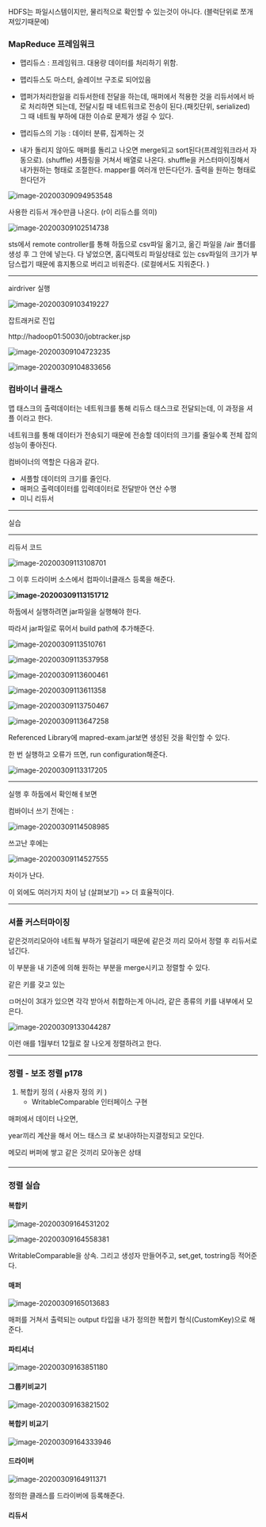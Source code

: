 HDFS는 파일시스템이지만, 물리적으로 확인할 수 있는것이 아니다. (블럭단위로 쪼개져있기때문에)

### MapReduce 프레임워크

* 맵리듀스 : 프레임워크. 대용량 데이터를 처리하기 위함.

* 맵리듀스도 마스터, 슬레이브 구조로 되어있음

* 맵퍼가처리한일을 리듀서한테 전달을 하는데, 매퍼에서 적용한 것을 리듀서에서 바로 처리하면 되는데, 전달시킬 때 네트워크로 전송이 된다.(패킷단위, serialized) 그 때 네트웤 부하에 대한 이슈로 문제가 생길 수 있다.

* 맵리듀스의 기능 : 데이터 분류, 집계하는 것

* 내가 돌리지 않아도 매퍼를 돌리고 나오면 merge되고 sort된다(프레임워크라서 자동으로). (shuffle) 셔플링을 거쳐서 배열로 나온다. 
  shuffle을 커스터마이징해서 내가원하는 형태로 조절한다. mapper를 여러개 만든다던가. 출력을 원하는 형태로 한다던가

![image-20200309094953548](C:\Users\student\AppData\Roaming\Typora\typora-user-images\image-20200309094953548.png)

사용한 리듀서 개수만큼 나온다. (r이 리듀스를 의미)



![image-20200309102514738](C:\Users\student\AppData\Roaming\Typora\typora-user-images\image-20200309102514738.png)

sts에서 remote controller를 통해 하둡으로 csv파일 옮기고, 옮긴 파일을 /air 폴더를 생성 후 그 안에 넣는다.
다 넣었으면, 홈디렉토리 파일상태로 있는 csv파일의 크기가 부담스럽기 때문에 휴지통으로 버리고 비워준다. (로컬에서도 지워준다. )



---

airdriver 실행

![image-20200309103419227](C:\Users\student\AppData\Roaming\Typora\typora-user-images\image-20200309103419227.png)





잡트래커로 진입

http://hadoop01:50030/jobtracker.jsp

![image-20200309104723235](C:\Users\student\AppData\Roaming\Typora\typora-user-images\image-20200309104723235.png)

![image-20200309104833656](C:\Users\student\AppData\Roaming\Typora\typora-user-images\image-20200309104833656.png)



### 컴바이너 클래스

맵 태스크의 출력데이터는 네트워크를 통해 리듀스 태스크로 전달되는데, 이 과정을 셔플 이라고 한다.

네트워크를 통해 데이터가 전송되기 때문에 전송할 데이터의 크기를 줄일수록 전체 잡의 성능이 좋아진다.

컴바이너의 역할은 다음과 같다. 

* 셔플할 데이터의 크기를 줄인다.
* 매퍼으 출력데이터를 입력데이터로 전달받아 연산 수행
* 미니 리듀서

---

실습

---

리듀서 코드

![image-20200309113108701](C:\Users\student\AppData\Roaming\Typora\typora-user-images\image-20200309113108701.png)



그 이후 드라이버 소스에서 컴파이너클래스 등록을 해준다.

**![image-20200309113151712](C:\Users\student\AppData\Roaming\Typora\typora-user-images\image-20200309113151712.png)**



하둡에서 실행하려면 jar파일을 실행해야 한다. 

따라서 jar파일로 묶어서 build path에 추가해준다. 



![image-20200309113510761](C:\Users\student\AppData\Roaming\Typora\typora-user-images\image-20200309113510761.png)

![image-20200309113537958](C:\Users\student\AppData\Roaming\Typora\typora-user-images\image-20200309113537958.png)



![image-20200309113600461](C:\Users\student\AppData\Roaming\Typora\typora-user-images\image-20200309113600461.png)

![image-20200309113611358](C:\Users\student\AppData\Roaming\Typora\typora-user-images\image-20200309113611358.png)

![image-20200309113750467](C:\Users\student\AppData\Roaming\Typora\typora-user-images\image-20200309113750467.png)

![image-20200309113647258](C:\Users\student\AppData\Roaming\Typora\typora-user-images\image-20200309113647258.png)

Referenced Library에 mapred-exam.jar보면 생성된 것을 확인할 수 있다.







한 번 실행하고 오류가 뜨면, run configuration해준다.

![image-20200309113317205](C:\Users\student\AppData\Roaming\Typora\typora-user-images\image-20200309113317205.png)

---

실행 후 하둡에서 확인해ㅔ보면

컴바이너 쓰기 전에는 : 

![image-20200309114508985](C:\Users\student\AppData\Roaming\Typora\typora-user-images\image-20200309114508985.png)

쓰고난 후에는

![image-20200309114527555](C:\Users\student\AppData\Roaming\Typora\typora-user-images\image-20200309114527555.png)

차이가 난다. 

이 외에도 여러가지 차이 남 (살펴보기) => 더 효율적이다.



---

### 셔플 커스터마이징

같은것끼리모아야 네트웤 부하가 덜걸리기 때문에 같은것 끼리 모아서 정렬 후 리듀서로 넘긴다. 

이 부분을 내 기준에 의해 원하는 부분을 merge시키고 정렬할 수 있다. 



같은 키를 갖고 있는 

ㅁ머신이 3대가 있으면 각각 받아서 취합하는게 아니라, 같은 종류의 키를 내부에서 모은다. 



![image-20200309133044287](C:\Users\student\AppData\Roaming\Typora\typora-user-images\image-20200309133044287.png)

이런 애를 1월부터 12월로 잘 나오게 정렬하려고 한다. 

---

### 정렬 - 보조 정렬 p178

1. 복합키 정의 ( 사용자 정의 키 )
   - WritableComparable 인터페이스 구현 





매퍼에서 데이터 나오면, 

year끼리 계산을 해서 어느 태스크 로 보내야하는지결정되고 모인다. 

메모리 버퍼에 쌓고 같은 것끼리 모아놓은 상태 

#### 

---

### 정렬 실습



#### 복합키

![image-20200309164531202](C:\Users\student\AppData\Roaming\Typora\typora-user-images\image-20200309164531202.png)

![image-20200309164558381](C:\Users\student\AppData\Roaming\Typora\typora-user-images\image-20200309164558381.png)

WritableComparable을 상속. 그리고 생성자 만들어주고, set,get, tostring등 적어준다.



#### 매퍼

![image-20200309165013683](C:\Users\student\AppData\Roaming\Typora\typora-user-images\image-20200309165013683.png)

매퍼를 거쳐서 출력되는 output 타입을 내가 정의한 복합키 형식(CustomKey)으로 해준다.





#### 파티셔너 

![image-20200309163851180](C:\Users\student\AppData\Roaming\Typora\typora-user-images\image-20200309163851180.png)





#### 그룹키비교기 

![image-20200309163821502](C:\Users\student\AppData\Roaming\Typora\typora-user-images\image-20200309163821502.png)



#### 복합키 비교기

![image-20200309164333946](C:\Users\student\AppData\Roaming\Typora\typora-user-images\image-20200309164333946.png)





#### 드라이버

![image-20200309164911371](C:\Users\student\AppData\Roaming\Typora\typora-user-images\image-20200309164911371.png)

정의한 클래스를 드라이버에 등록해준다.





#### 리듀서


